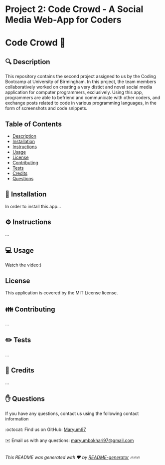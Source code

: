 # Project 2: Code Crowd - A Social Media Web-App for Coders

<h1 style="align: center;">Code Crowd 👋</h1>

## 🔍 Description
This repository contains the second project assigned to us by the Coding Bootcamp at University of Birmingham. In this project, the team members collaboratively worked on creating a very distict and novel social media application for computer programmers, exclusively. Using this app, programmers are able to befriend and communicate with other coders, and exchange posts related to code in various programming languages, in the form of screenshots and code snippets.

## Table of Contents
- [Description](#description)
- [Installation](#installation)
- [Instructions](#instructions)
- [Usage](#usage)
- [License](#license)
- [Contributing](#contributing)
- [Tests](#tests)
- [Credits](#credits)
- [Questions](#questions)

## 💾 Installation
In order to install this app...

## ⚙️ Instructions
...

## 💻 Usage
Watch the video:)

## License
This application is covered by the MIT License license. 

## 👪 Contributing
...

## ✏️ Tests
...


## 💐 Credits
...


## ✋ Questions
If you have any questions, contact us using the following contact information<br />
<br />
:octocat: Find us on GitHub: [Maryum97](https://github.com/Maryum97)<br />
<br />
✉️ Email us with any questions: maryumbokhari97@gmail.com<br /><br />

_This README was generated with ❤️ by [README-generator](https://github.com/jpd61/README-generator) 🔥🔥🔥_
  

